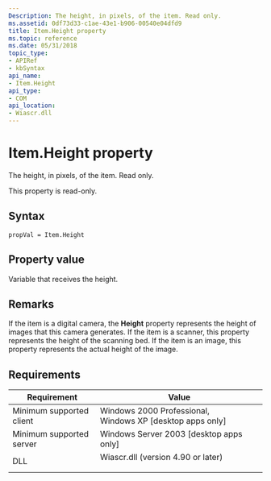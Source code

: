 ```yaml
---
Description: The height, in pixels, of the item. Read only.
ms.assetid: 0df73d33-c1ae-43e1-b906-00540e04dfd9
title: Item.Height property
ms.topic: reference
ms.date: 05/31/2018
topic_type: 
- APIRef
- kbSyntax
api_name: 
- Item.Height
api_type: 
- COM
api_location: 
- Wiascr.dll
---
```


# Item.Height property

The height, in pixels, of the item. Read only.

This property is read-only.

## Syntax


```JScript
propVal = Item.Height
```



## Property value

Variable that receives the height.

## Remarks

If the item is a digital camera, the **Height** property represents the height of images that this camera generates. If the item is a scanner, this property represents the height of the scanning bed. If the item is an image, this property represents the actual height of the image.

## Requirements



| Requirement | Value |
|-------------------------------------|---------------------------------------------------------------------------------------------------------------|
| Minimum supported client<br/> | Windows 2000 Professional, Windows XP \[desktop apps only\]<br/>                                        |
| Minimum supported server<br/> | Windows Server 2003 \[desktop apps only\]<br/>                                                          |
| DLL<br/>                      | <dl> <dt>Wiascr.dll (version 4.90 or later)</dt> </dl> |



 

 




